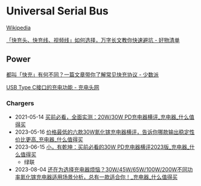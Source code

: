 # Universal Serial Bus
[Wikipedia](https://en.wikipedia.org/wiki/USB)

[「快充头、快充线、视频线」如何选择，万字长文教你快速避坑 - 好物清单](https://www.qingdan.com/post/228979)

## Power
[都叫「快充」有何不同？一篇文章带你了解常见快充协议 - 少数派](https://sspai.com/post/62289)

[USB Type C接口的充电功能 - 充电头网](https://www.chongdiantou.com/archives/180332.html)

### Chargers
- 2021-05-14 [买前必看，全面实测：20W/30W PD充电器横评\_充电器\_什么值得买](https://post.smzdm.com/p/a0dd5w79/)
- 2023-05-16 [价格最低的六款30W氮化镓充电器横评，告诉你哪款输出稳定性价比更高\_充电器\_什么值得买](https://post.smzdm.com/p/ao922nq6/)
- 2023-06-15 [小，有乾坤：买前必看的30W PD充电器横评2023版\_充电器\_什么值得买](https://post.smzdm.com/p/a907l9z7/)
  - 绿联
- 2023-08-04 [还在为选择充电器烦恼？30W/45W/65W/100W/200W不同功率氮化镓充电器适用场景分析，总有一款适合你！\_充电器\_什么值得买](https://post.smzdm.com/p/axzrnwzd/)